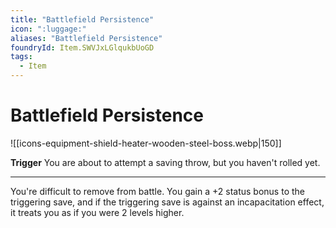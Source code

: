 ```yaml
---
title: "Battlefield Persistence"
icon: ":luggage:"
aliases: "Battlefield Persistence"
foundryId: Item.SWVJxLGlqukbUoGD
tags:
  - Item
---
```


# Battlefield Persistence
![[icons-equipment-shield-heater-wooden-steel-boss.webp|150]]

**Trigger** You are about to attempt a saving throw, but you haven't rolled yet.

* * *

You're difficult to remove from battle. You gain a +2 status bonus to the triggering save, and if the triggering save is against an incapacitation effect, it treats you as if you were 2 levels higher.


